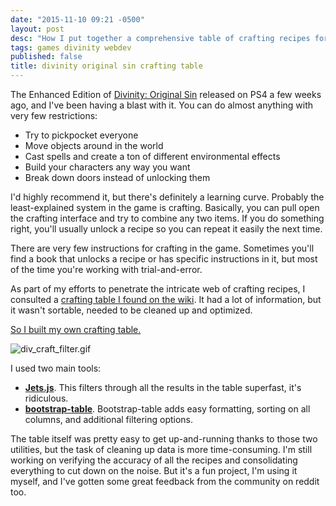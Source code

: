 ```yaml
---
date: "2015-11-10 09:21 -0500"
layout: post
desc: "How I put together a comprehensive table of crafting recipes for Divinity Original Sin: Enhanced Edition."
tags: games divinity webdev
published: false
title: divinity original sin crafting table
---
```


The Enhanced Edition of [Divinity: Original Sin](http://www.divinityoriginalsin.com/) released on PS4 a few weeks ago, and I've been having a blast with it. You can do almost anything with very few restrictions:

- Try to pickpocket everyone
- Move objects around in the world
- Cast spells and create a ton of different environmental effects
- Build your characters any way you want
- Break down doors instead of unlocking them

I'd highly recommend it, but there's definitely a learning curve. Probably the least-explained system in the game is crafting. Basically, you can pull open the crafting interface and try to combine any two items. If you do something right, you'll usually unlock a recipe so you can repeat it easily the next time.

There are very few instructions for crafting in the game. Sometimes you'll find a book that unlocks a recipe or has specific instructions in it, but most of the time you're working with trial-and-error.

As part of my efforts to penetrate the intricate web of crafting recipes, I consulted a [crafting table I found on the wiki](http://divinity.wikia.com/wiki/Crafting_(DOS_EE)). It had a lot of information, but it wasn't sortable, needed to be cleaned up and optimized.

[So I built my own crafting table.](http://www.seth-dehaan.com/divinity_crafting/)

![div_craft_filter.gif]({{site.baseurl}}/assets/div_craft_filter.gif)

I used two main tools:

- [**Jets.js**](https://nexts.github.io/Jets.js/). This filters through all the results in the table superfast, it's ridiculous.
- [**bootstrap-table**](http://bootstrap-table.wenzhixin.net.cn/). Bootstrap-table adds easy formatting, sorting on all columns, and additional filtering options.

The table itself was pretty easy to get up-and-running thanks to those two utilities, but the task of cleaning up data is more time-consuming. I'm still working on verifying the accuracy of all the recipes and consolidating everything to cut down on the noise. But it's a fun project, I'm using it myself, and I've gotten some great feedback from the community on reddit too.

